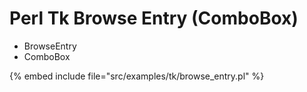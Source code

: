 # Perl Tk Browse Entry (ComboBox)

* BrowseEntry
* ComboBox

{% embed include file="src/examples/tk/browse_entry.pl" %}


